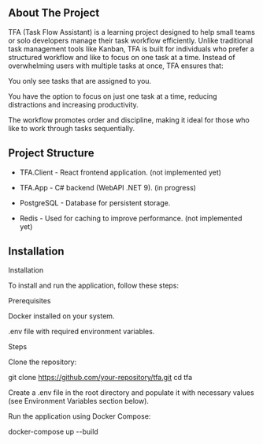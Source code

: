 <!-- ABOUT THE PROJECT -->
## About The Project

TFA (Task Flow Assistant) is a learning project designed to help small teams or solo developers manage their task workflow efficiently. 
Unlike traditional task management tools like Kanban, TFA is built for individuals who prefer a structured workflow and like to focus on one task at a time. Instead of overwhelming users with multiple tasks at once, TFA ensures that:

You only see tasks that are assigned to you.

You have the option to focus on just one task at a time, reducing distractions and increasing productivity.

The workflow promotes order and discipline, making it ideal for those who like to work through tasks sequentially.

<!-- STRUCTURE  -->
## Project Structure

 - TFA.Client - React frontend application. (not implemented yet)

 - TFA.App - C# backend (WebAPI .NET 9). (in progress)

 - PostgreSQL - Database for persistent storage.

 - Redis - Used for caching to improve performance. (not implemented yet)

<!-- HOW TO RUN -->
## Installation

Installation

To install and run the application, follow these steps:

Prerequisites

Docker installed on your system.

.env file with required environment variables.

Steps

Clone the repository:

git clone https://github.com/your-repository/tfa.git
cd tfa

Create a .env file in the root directory and populate it with necessary values (see Environment Variables section below).

Run the application using Docker Compose:

docker-compose up --build

